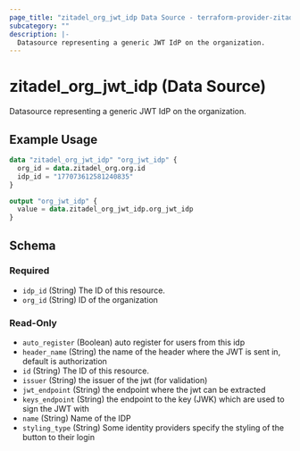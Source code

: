 ```yaml
---
page_title: "zitadel_org_jwt_idp Data Source - terraform-provider-zitadel"
subcategory: ""
description: |-
  Datasource representing a generic JWT IdP on the organization.
---
```


# zitadel_org_jwt_idp (Data Source)

Datasource representing a generic JWT IdP on the organization.

## Example Usage

```terraform
data "zitadel_org_jwt_idp" "org_jwt_idp" {
  org_id = data.zitadel_org.org.id
  idp_id = "177073612581240835"
}

output "org_jwt_idp" {
  value = data.zitadel_org_jwt_idp.org_jwt_idp
}
```

<!-- schema generated by tfplugindocs -->
## Schema

### Required

- `idp_id` (String) The ID of this resource.
- `org_id` (String) ID of the organization

### Read-Only

- `auto_register` (Boolean) auto register for users from this idp
- `header_name` (String) the name of the header where the JWT is sent in, default is authorization
- `id` (String) The ID of this resource.
- `issuer` (String) the issuer of the jwt (for validation)
- `jwt_endpoint` (String) the endpoint where the jwt can be extracted
- `keys_endpoint` (String) the endpoint to the key (JWK) which are used to sign the JWT with
- `name` (String) Name of the IDP
- `styling_type` (String) Some identity providers specify the styling of the button to their login